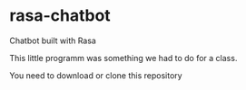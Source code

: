 # rasa-chatbot
Chatbot built with Rasa


This little programm was something we had to do for a class.

You need to download or clone this repository
